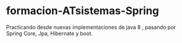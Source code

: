 # formacion-ATsistemas-Spring

Practicando desde nuevas implementaciones de java 8 , pasando por Spring Core, Jpa, Hibernate y boot.
